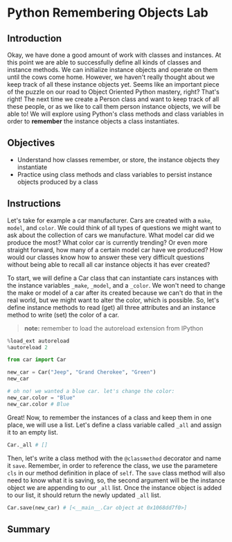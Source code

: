
# Python Remembering Objects Lab

## Introduction
Okay, we have done a good amount of work with classes and instances. At this point we are able to successfully define all kinds of classes and instance methods. We can initialize instance objects and operate on them until the cows come home. However, we haven't really thought about we keep track of all these instance objects yet. Seems like an important piece of the puzzle on our road to Object Oriented Python mastery, right? That's right! The next time we create a Person class and want to keep track of all these people, or as we like to call them person instance objects, we will be able to! We will explore using Python's class methods and class variables in order to **remember** the instance objects a class instantiates.

## Objectives
* Understand how classes remember, or store, the instance objects they instantiate
* Practice using class methods and class variables to persist instance objects produced by a class

## Instructions

Let's take for example a car manufacturer. Cars are created with a `make`, `model`, and `color`. We could think of all types of questions we might want to ask about the collection of cars we manufacture. What model car did we produce the most? What color car is currently trending? Or even more straight forward, how many of a certain model car have we produced? How would our classes know how to answer these very difficult questions without being able to recall all car instance objects it has ever created? 

To start, we will define a Car class that can instantiate cars instances with the instance variables `_make`, `_model`, and a `_color`. We won't need to change the make or model of a car after its created because we can't do that in the real world, but we might want to alter the color, which is possible. So, let's define instance methods to read (get) all three attributes and an instance method to write (set) the color of a car.

> **note:** remember to load the autoreload extension from IPython
```python
%load_ext autoreload
%autoreload 2
```


```python
from car import Car
```


```python
new_car = Car("Jeep", "Grand Cherokee", "Green")
new_car
```


```python
# oh no! we wanted a blue car. let's change the color:
new_car.color = "Blue"
new_car.color # Blue
```

Great! Now, to remember the instances of a class and keep them in one place, we will use a list. Let's define a class variable called `_all` and assign it to an empty list.


```python
Car._all # []
```

Then, let's write a class method with the `@classmethod` decorator and name it `save`. Remember, in order to reference the class, we use the parametere `cls` in our method definition in place of `self`. The `save` class method will also need to know what it is saving, so, the second argument will be the instance object we are appending to our `_all` list. Once the instance object is added to our list, it should return the newly updated `_all` list.


```python
Car.save(new_car) # [<__main__.Car object at 0x1068dd7f0>]
```

## Summary

